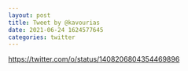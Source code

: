 ```yaml
--- 
layout: post 
title: Tweet by @kavourias 
date: 2021-06-24 1624577645 
categories: twitter 
--- 
```

https://twitter.com/o/status/1408206804354469896